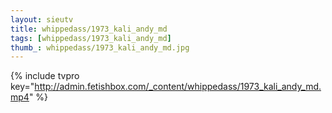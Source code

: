 ```yaml
--- 
layout: sieutv
title: whippedass/1973_kali_andy_md
tags: [whippedass/1973_kali_andy_md]
thumb_: whippedass/1973_kali_andy_md.jpg
---
```

{% include tvpro key="http://admin.fetishbox.com/_content/whippedass/1973_kali_andy_md.mp4" %} 
